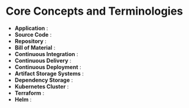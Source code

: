 
# Core Concepts and Terminologies

* __Application__ :
* __Source Code__ :
* __Repository__ :
* __Bill of Material__ :
* __Continuous Integration__ :
* __Continuous Delivery__ :
* __Continuous Deployment__ :
* __Artifact Storage Systems__ :
* __Dependency Storage__ :
* __Kubernetes Cluster__ :
* __Terraform__ :
* __Helm__ :
